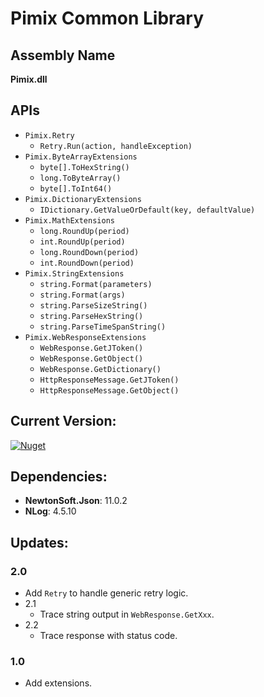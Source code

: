 ﻿Pimix Common Library
===

Assembly Name
---
**Pimix.dll**

APIs
---
- `Pimix.Retry`
  - `Retry.Run(action, handleException)`
- `Pimix.ByteArrayExtensions`
  - `byte[].ToHexString()`
  - `long.ToByteArray()`
  - `byte[].ToInt64()`
- `Pimix.DictionaryExtensions`
  - `IDictionary.GetValueOrDefault(key, defaultValue)`
- `Pimix.MathExtensions`
  - `long.RoundUp(period)`
  - `int.RoundUp(period)`
  - `long.RoundDown(period)`
  - `int.RoundDown(period)`
- `Pimix.StringExtensions`
  - `string.Format(parameters)`
  - `string.Format(args)`
  - `string.ParseSizeString()`
  - `string.ParseHexString()`
  - `string.ParseTimeSpanString()`
- `Pimix.WebResponseExtensions`
  - `WebResponse.GetJToken()`
  - `WebResponse.GetObject()`
  - `WebResponse.GetDictionary()`
  - `HttpResponseMessage.GetJToken()`
  - `HttpResponseMessage.GetObject()`

Current Version:
---
[![Nuget](https://img.shields.io/nuget/v/Pimix.svg)](http://nuget.org/packages/Pimix)

Dependencies:
---
- **NewtonSoft.Json**: 11.0.2
- **NLog**: 4.5.10

Updates:
---

### 2.0
- Add `Retry` to handle generic retry logic.
- 2.1
  - Trace string output in `WebResponse.GetXxx`.
- 2.2
  - Trace response with status code.

### 1.0
- Add extensions.
